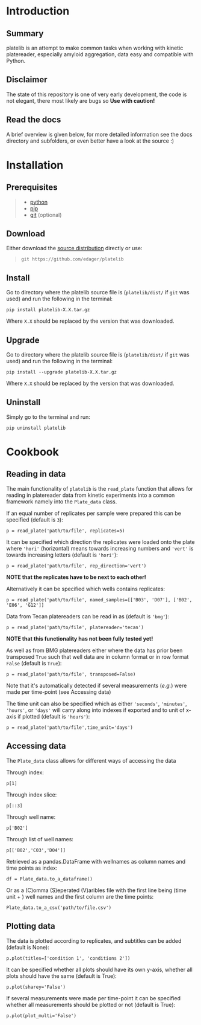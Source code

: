 Introduction
============

Summary
-------

platelib is an attempt to make common tasks when working with kinetic
platereader, especially amyloid aggregation, data easy and compatible
with Python.

Disclaimer
----------

The state of this repository is one of very early development, the code
is not elegant, there most likely are bugs so **Use with caution!**

Read the docs
-------------

A brief overview is given below, for more detailed information see the
docs directory and subfolders, or even better have a look at the source
:)

Installation
============

Prerequisites
-------------

> -   [python](https://www.python.org/downloads/)
> -   [pip](https://pip.pypa.io/en/stable/installing/)
> -   [git](https://git-scm.com/downloads) (optional)

Download
--------

Either download the [source
distribution](https://github.com/edager/platelib/tree/master/dist)
directly or use:

> `git https://github.com/edager/platelib`

Install
-------

Go to directory where the platelib source file is (`platelib/dist/` if
`git` was used) and run the following in the terminal:

    pip install platelib-X.X.tar.gz

Where `X.X` should be replaced by the version that was downloaded.

Upgrade
-------

Go to directory where the platelib source file is (`platelib/dist/` if
`git` was used) and run the following in the terminal:

    pip install --upgrade platelib-X.X.tar.gz

Where `X.X` should be replaced by the version that was downloaded.

Uninstall
---------

Simply go to the terminal and run:

    pip uninstall platelib

Cookbook
========

Reading in data
---------------

The main functionality of `platelib` is the `read_plate` function that
allows for reading in platereader data from kinetic experiments into a
common framework namely into the `Plate_data` class.

If an equal number of replicates per sample were prepared this can be
specified (default is `3`):

    p = read_plate('path/to/file', replicates=5)              

It can be specified which direction the replicates were loaded onto the
plate where `'hori'` (horizontal) means towards increasing numbers and
`'vert'` is towards increasing letters (default is `'hori'`):

    p = read_plate('path/to/file', rep_direction='vert')

**NOTE that the replicates have to be next to each other!**

Alternatively it can be specified which wells contains replicates:

    p = read_plate('path/to/file', named_samples=[['B03', 'D07'], ['B02', 'E06', 'G12']]     

Data from Tecan platereaders can be read in as (default is `'bmg'`):

    p = read_plate('path/to/file', platereader='tecan')

**NOTE that this functionality has not been fully tested yet!**

As well as from BMG platereaders either where the data has prior been
transposed `True` such that well data are in column format or in row
format `False` (default is `True`):

    p = read_plate('path/to/file', transposed=False)

Note that it's automatically detected if several measurements (*e.g.*)
were made per time-point (see Accessing data)

The time unit can also be specified which as either `'seconds'`,
`'minutes'`, `'hours'`, or `'days'` will carry along into indexes if
exported and to unit of x-axis if plotted (default is `'hours'`):

    p = read_plate('path/to/file',time_unit='days')

Accessing data
--------------

The `Plate_data` class allows for different ways of accessing the data

Through index:

    p[1]

Through index slice:

    p[::3]

Through well name:

    p['B02']  

Through list of well names:

    p[['B02','C03','D04']] 

Retrieved as a pandas.DataFrame with wellnames as column names and time
points as index:

    df = Plate_data.to_a_dataframe()

Or as a (C)omma (S)eperated (V)aribles file with the first line being
(time unit + ) well names and the first column are the time points:

    Plate_data.to_a_csv('path/to/file.csv')

Plotting data
-------------

The data is plotted according to replicates, and subtitles can be added
(default is None):

    p.plot(titles=['condition 1', 'conditions 2'])

It can be specified whether all plots should have its own y-axis,
whether all plots should have the same (default is True):

    p.plot(sharey='False')

If several measurements were made per time-point it can be specified
whether all measurements should be plotted or not (default is True):

    p.plot(plot_multi='False')

